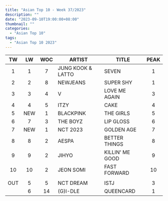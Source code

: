 ```yaml
---
title: "Asian Top 10 - Week 37/2023"
description: ""
date: "2023-09-10T19:00:00+08:00"
thumbnail: ""
categories:
  - "Asian Top 10"
tags:
  - "Asian Top 10 2023"
---
```

<!--more-->
|TW|LW|WOC|ARTIST|TITLE|PEAK|
|:----:|:----:|:----:|----|----|:----:|
|1|1|7|JUNG KOOK & LATTO|SEVEN|1|
|2|2|8|NEWJEANS|SUPER SHY|1|
|3|3|4|V|LOVE ME AGAIN|3|
|4|4|5|ITZY|CAKE|4|
|5|NEW|1|BLACKPINK|THE GIRLS|5|
|6|7|3|THE BOYZ|LIP GLOSS|6|
|7|NEW|1|NCT 2023|GOLDEN AGE|7|
|8|8|2|AESPA|BETTER THINGS|8|
|9|9|2|JIHYO|KILLIN' ME GOOD|9|
|10|10|2|JEON SOMI|FAST FORWARD|10|
| | | | | | |
|OUT|5|5|NCT DREAM|ISTJ|3|
| |6|14|(G)I-DLE|QUEENCARD|1|
